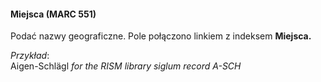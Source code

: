 #### **Miejsca (MARC 551)**

Podać nazwy geograficzne. Pole połączono linkiem z indeksem **Miejsca.**  
  
_Przykład_:  
Aigen-Schlägl&nbsp;_for the RISM library siglum&nbsp;record A-SCH_